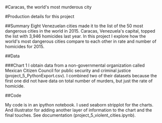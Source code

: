 
#Caracas, the world's most murderous city
 
#Production details for this project


##Summary
Eight Venezuelan cities made it to the list of the 50 most dangerous cities in the world in 2015.
Caracas, Venezuela's capital, topped the list with 3,946 homicides last year.
In this project I explore how the world's most dangerous cities compare to each other in rate and number of homicides for 2015.

##Data

###Chart 1
I obtain data from a non-governmental organization called Mexican Citizen Council for public security and criminal justice (project_5_PythonExport.csv).
I combined two of their datasets because the first one did not have data on total number of murders, but just the rate of homicide.

##Code

My code is in an ipython notebook.
I used seaborn stripplot for the charts.
And illustrator for adding another layer of information to the chart and the final touches. See documentation (project_5_violent_cities.ipynb).
